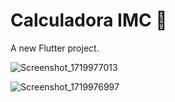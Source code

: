 # Calculadora IMC 🧮

A new Flutter project.


![Screenshot_1719977013](https://github.com/Lucaasshq/calculadora_imc_flutter/assets/120293165/99c6c335-8ba1-473a-a5cd-9ba59ae446d5)

![Screenshot_1719976997](https://github.com/Lucaasshq/calculadora_imc_flutter/assets/120293165/08fc1fd3-17d2-4d2c-abae-5f479860f823)


